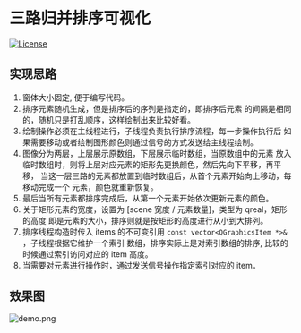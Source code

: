 # 三路归并排序可视化

[![License](https://img.shields.io/npm/l/mithril.svg)](https://github.com/xukeawsl/threeWaysMergeSort/blob/main/LICENSE)

## 实现思路

1. 窗体大小固定, 便于编写代码。
2. 排序元素随机生成，但是排序后的序列是指定的，即排序后元素
的间隔是相同的，随机只是打乱顺序，这样绘制出来比较好看。
3. 绘制操作必须在主线程进行，子线程负责执行排序流程，每一步操作执行后
如果需要移动或者绘制图形颜色则通过信号的方式发送给主线程绘制。
4. 图像分为两层，上层展示原数组，下层展示临时数组，当原数组中的元素
放入临时数组时，则将上层对应元素的矩形先更换颜色，然后先向下平移，再平移，
当这一层三路的元素都放置到临时数组后，从首个元素开始向上移动，每移动完成一个
元素，颜色就重新恢复。
5. 最后当所有元素都排序完成后，从第一个元素开始依次更新元素的颜色。
6. 关于矩形元素的宽度，设置为 [scene 宽度 / 元素数量]，类型为 qreal，矩形的高度
即是元素的大小，排序则就是按矩形的高度进行从小到大排列。
7. 排序线程构造时传入 items 的不可变引用 `const vector<QGraphicsItem *>&` ，子线程根据它维护一个索引
数组，排序实际上是对索引数组的排序, 比较的时候通过索引访问对应的 item 高度。
8. 当需要对元素进行操作时，通过发送信号操作指定索引对应的 item。

## 效果图

![demo.png](https://s2.loli.net/2023/12/24/eu9cEhDtOBPGxXa.png)
